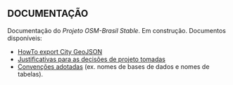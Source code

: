 ## DOCUMENTAÇÃO
Documentação do *Projeto OSM-Brasil Stable*. Em construção. Documentos disponíveis:

* [HowTo export City GeoJSON](HowTo-cityGeoJSON.md)
* [Justificativas para as decisões de projeto tomadas](Rationale.md)
* [Convenções adotadas](Conventions.md) (ex. nomes de bases de dados e nomes de tabelas).


